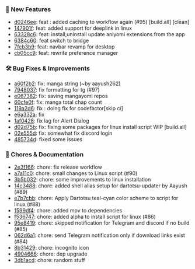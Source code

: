 

### 🎉 New Features
* [d0246ee](https://github.com/aayush2622/Dartotsu/commit/d0246ee): feat : added caching to workflow again (#95) [build.all] [clean]
* [147901f](https://github.com/aayush2622/Dartotsu/commit/147901f): feat: added support for deeplink in linux
* [63328c6](https://github.com/aayush2622/Dartotsu/commit/63328c6): feat: install,uninstall update aniyomi extensions from the app
* [6384c60](https://github.com/aayush2622/Dartotsu/commit/6384c60): feat switch to bridge
* [7fcb3b9](https://github.com/aayush2622/Dartotsu/commit/7fcb3b9): feat: navbar revamp for desktop
* [cb05cc9](https://github.com/aayush2622/Dartotsu/commit/cb05cc9): feat: rewrite preference manager

### 🛠️ Bug Fixes & Improvements
* [a60f2b2](https://github.com/aayush2622/Dartotsu/commit/a60f2b2): fix: manga string (~by aayush262)
* [7948037](https://github.com/aayush2622/Dartotsu/commit/7948037): fix formatting for tg (#97)
* [e067382](https://github.com/aayush2622/Dartotsu/commit/e067382): fix: saving mangayomi repos
* [60cfe0f](https://github.com/aayush2622/Dartotsu/commit/60cfe0f): fix: manga total chap count
* [119a2d6](https://github.com/aayush2622/Dartotsu/commit/119a2d6): fix : doing fix for codefactor[skip ci]
* [e6a332a](https://github.com/aayush2622/Dartotsu/commit/e6a332a): fix
* [1af0428](https://github.com/aayush2622/Dartotsu/commit/1af0428): fix lag for Alert Dialog
* [d02d75b](https://github.com/aayush2622/Dartotsu/commit/d02d75b): fix: fixing some packages for linux install script WIP [build.all]
* [02e555d](https://github.com/aayush2622/Dartotsu/commit/02e555d): fix: somewhat fix discord login
* [485734d](https://github.com/aayush2622/Dartotsu/commit/485734d): fixed some issues

### 🧹 Chores & Documentation
* [2e3f166](https://github.com/aayush2622/Dartotsu/commit/2e3f166): chore: fix release workflow
* [a7a11c0](https://github.com/aayush2622/Dartotsu/commit/a7a11c0): chore: small changes to Linux script (#90)
* [3b5b032](https://github.com/aayush2622/Dartotsu/commit/3b5b032): chore: some improvements to linux installation
* [14c3488](https://github.com/aayush2622/Dartotsu/commit/14c3488): chore: added shell alias setup for dartotsu-updater by Aayush (#89)
* [e7b7cbb](https://github.com/aayush2622/Dartotsu/commit/e7b7cbb): chore: Apply Dartotsu teal-cyan color scheme to script for linux (#88)
* [1599df4](https://github.com/aayush2622/Dartotsu/commit/1599df4): chore: added mpv to dependencies
* [f536747](https://github.com/aayush2622/Dartotsu/commit/f536747): chore: added alpha to install script for linux (#86)
* [95e8419](https://github.com/aayush2622/Dartotsu/commit/95e8419): chore: skipped notification for Telegram and discord if no build (#85)
* [062d6a1](https://github.com/aayush2622/Dartotsu/commit/062d6a1): chore: send Telegram notification only if download links exist (#84)
* [8b31429](https://github.com/aayush2622/Dartotsu/commit/8b31429): chore: incognito icon
* [4904666](https://github.com/aayush2622/Dartotsu/commit/4904666): chore: dep upgrade
* [3db1acd](https://github.com/aayush2622/Dartotsu/commit/3db1acd): chore: random stuff

